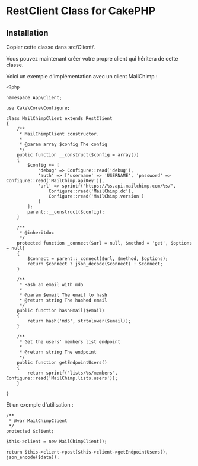 # RestClient Class for CakePHP

## Installation

Copier cette classe dans src/Client/.

Vous pouvez maintenant créer votre propre client qui héritera de cette classe.

Voici un exemple d'implémentation avec un client MailChimp :

```
<?php

namespace App\Client;

use Cake\Core\Configure;

class MailChimpClient extends RestClient
{
    /**
     * MailChimpClient constructor.
     *
     * @param array $config The config
     */
    public function __construct($config = array())
    {
        $config += [
            'debug' => Configure::read('debug'),
            'auth' => ['username' => 'USERNAME', 'password' => Configure::read('MailChimp.apiKey')],
            'url' => sprintf("https://%s.api.mailchimp.com/%s/",
                Configure::read('MailChimp.dc'),
                Configure::read('MailChimp.version')
            )
        ];
        parent::__construct($config);
    }

    /**
     * @inheritdoc
     */
    protected function _connect($url = null, $method = 'get', $options = null)
    {
        $connect = parent::_connect($url, $method, $options);
        return $connect ? json_decode($connect) : $connect;
    }
    
    /**
     * Hash an email with md5
     *
     * @param $email The email to hash
     * @return string The hashed email
     */
    public function hashEmail($email)
    {
        return hash('md5', strtolower($email));
    }

    /**
     * Get the users' members list endpoint
     *
     * @return string The endpoint
     */
    public function getEndpointUsers()
    {
        return sprintf("lists/%s/members", Configure::read('MailChimp.lists.users'));
    }

}

```

Et un exemple d'utilisation :

```
/**
 * @var MailChimpClient
 */
protected $client;
```
```
$this->client = new MailChimpClient();
```
```
return $this->client->post($this->client->getEndpointUsers(), json_encode($data));
```